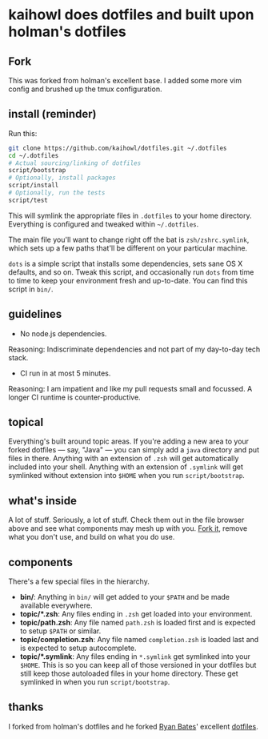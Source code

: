 # kaihowl does dotfiles and built upon holman's dotfiles

## Fork

This was forked from holman's excellent base. I added some more vim config and
brushed up the tmux configuration.

## install (reminder)

Run this:

```sh
git clone https://github.com/kaihowl/dotfiles.git ~/.dotfiles
cd ~/.dotfiles
# Actual sourcing/linking of dotfiles
script/bootstrap
# Optionally, install packages
script/install
# Optionally, run the tests
script/test
```

This will symlink the appropriate files in `.dotfiles` to your home directory.
Everything is configured and tweaked within `~/.dotfiles`.

The main file you'll want to change right off the bat is `zsh/zshrc.symlink`,
which sets up a few paths that'll be different on your particular machine.

`dots` is a simple script that installs some dependencies, sets sane OS X
defaults, and so on. Tweak this script, and occasionally run `dots` from
time to time to keep your environment fresh and up-to-date. You can find
this script in `bin/`.

## guidelines

- No node.js dependencies.

Reasoning: Indiscriminate dependencies and not part of my day-to-day tech stack.

- CI run in at most 5 minutes.

Reasoning: I am impatient and like my pull requests small and focussed. A longer CI
runtime is counter-productive.

## topical

Everything's built around topic areas. If you're adding a new area to your
forked dotfiles — say, "Java" — you can simply add a `java` directory and put
files in there. Anything with an extension of `.zsh` will get automatically
included into your shell. Anything with an extension of `.symlink` will get
symlinked without extension into `$HOME` when you run `script/bootstrap`.

## what's inside

A lot of stuff. Seriously, a lot of stuff. Check them out in the file browser
above and see what components may mesh up with you.
[Fork it](https://github.com/kaihowl/dotfiles/fork), remove what you don't
use, and build on what you do use.

## components

There's a few special files in the hierarchy.

- **bin/**: Anything in `bin/` will get added to your `$PATH` and be made
  available everywhere.
- **topic/\*.zsh**: Any files ending in `.zsh` get loaded into your
  environment.
- **topic/path.zsh**: Any file named `path.zsh` is loaded first and is
  expected to setup `$PATH` or similar.
- **topic/completion.zsh**: Any file named `completion.zsh` is loaded
  last and is expected to setup autocomplete.
- **topic/\*.symlink**: Any files ending in `*.symlink` get symlinked into
  your `$HOME`. This is so you can keep all of those versioned in your dotfiles
  but still keep those autoloaded files in your home directory. These get
  symlinked in when you run `script/bootstrap`.


## thanks

I forked from holman's dotfiles and he forked [Ryan Bates](http://github.com/ryanb)' excellent
[dotfiles](http://github.com/ryanb/dotfiles). 
